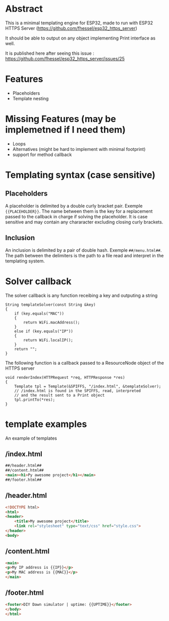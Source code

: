 # Abstract

This is a minimal templating engine for ESP32, made to run with ESP32 HTTPS Server (https://github.com/fhessel/esp32_https_server)

It should be able to output on any object implementing Print interface as well.

It is published here after seeing this issue : https://github.com/fhessel/esp32_https_server/issues/25

# Features

- Placeholders
- Template nesting

# Missing Features (may be implemetned if I need them)

- Loops
- Alternatives (might be hard to implement with minimal footprint)
- support for method callback

# Templating syntax (case sensitive)

## Placeholders

A placeholder is delimited by a double curly bracket pair. Exemple ```{{PLACEHOLDER}}```. The name between them is the key for a replacement passed to  the callback in charge if solving the placeholder. It is case sensitive and may contain any chararacter excluding closing curly brackets.

## Inclusion

An inclusion is delimited by a pair of double hash. Exemple ```##/menu.html##```. The path between the delimiters is the path to a file read and interpret in the templating system.

# Solver callback

The solver callback is any function receibing a key and outputing a string

```
String templateSolver(const String &key)
{
    if (key.equals("MAC"))
    {
        return WiFi.macAddress();
    }
    else if (key.equals("IP"))
    {
        return WiFi.localIP();
    }
    return "";
}
```

The following function is a callback passed to a ResourceNode object of the HTTPS server
```
void renderIndex(HTTPRequest *req, HTTPResponse *res)
{
    Template tpl = Template(&SPIFFS, "/index.html", &templateSolver);
    // /index.html is found in the SPIFFS, read, interpreted
    // and the result sent to a Print object
    tpl.printTo(*res);
}
```

# template examples
An example of templates

## /index.html

```html
##/header.html##
##/content.html##
<main><h1>Py awesome project</h1></main>
##/footer.html##
```

## /header.html
```html
<!DOCTYPE html>
<html>
<header>
    <title>My awesome project</title>
    <link rel="stylesheet" type="text/css" href="style.css">
</header>
<body>
```

## /content.html
```html
<main>
<p>My IP address is {{IP}}</p>
<p>My MAC address is {{MAC}}</p>
</main>
```

## /footer.html
```html
<footer>DIY Dawn simulator | uptime: {{UPTIME}}</footer>
</body>
</html>
```
